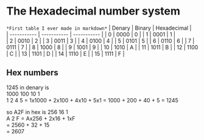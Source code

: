 # The Hexadecimal number system
`*First table I ever made in markdown*`
| Denary | Binary | Hexadecimal |  
| ----------- | ----------- | ----------- | 
| 0  | 0000 |  0 |
| 1  | 0001 | 1 |  
| 2  | 0010 | 2 |
| 3  | 0011 | 3 |
| 4  | 0100 | 4 |
| 5  | 0101 | 5 |
| 6  | 0110 | 6 |
| 7  | 0111 | 7 |
| 8  | 1000 | 8 |
| 9  | 1001 | 9 |
| 10 | 1010 | A |
| 11 | 1011 | B |
| 12 | 1100 | C |
| 13 | 1101 | D |
| 14 | 1110 | E |
| 15 | 1111 | F |

## Hex numbers
1245 in denary is  
1000 100 10 1  
  1   2   4 5  = 1x1000 + 2x100 + 4x10 + 5x1
               = 1000 + 200 + 40 + 5
               = 1245

so A2F in hex is 
256 16 1  
A   2  F = Ax256 + 2x16 + 1xF  
         = 2560  + 32   + 15  
         = 2607

